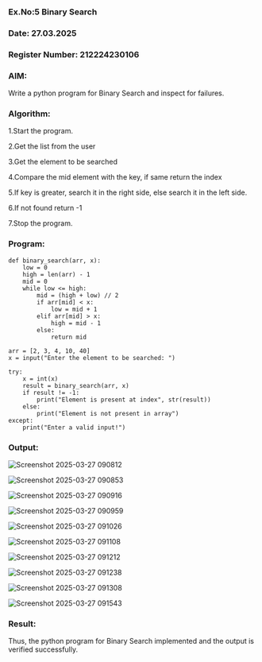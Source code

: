 ### Ex.No:5 Binary Search
### Date: 27.03.2025
### Register Number: 212224230106

### AIM: 
Write a python program for Binary Search and inspect for failures.

### Algorithm:

1.Start the program.

2.Get the list from the user

3.Get the element to be searched

4.Compare the mid element with the key, if same return the index

5.If key is greater, search it in the right side, else search it in the left side.

6.If not found return -1

7.Stop the program.

### Program:

```
def binary_search(arr, x): 
    low = 0 
    high = len(arr) - 1 
    mid = 0 
    while low <= high: 
        mid = (high + low) // 2 
        if arr[mid] < x: 
            low = mid + 1 
        elif arr[mid] > x: 
            high = mid - 1 
        else: 
            return mid

arr = [2, 3, 4, 10, 40] 
x = input("Enter the element to be searched: ")

try: 
    x = int(x) 
    result = binary_search(arr, x) 
    if result != -1: 
        print("Element is present at index", str(result)) 
    else: 
        print("Element is not present in array") 
except: 
    print("Enter a valid input!")
```

### Output:

![Screenshot 2025-03-27 090812](https://github.com/user-attachments/assets/060d0ade-f4e9-45a3-bd3e-468c0237295b)

![Screenshot 2025-03-27 090853](https://github.com/user-attachments/assets/ad7e54fd-9957-416a-ab66-2d8d4b74860e)

![Screenshot 2025-03-27 090916](https://github.com/user-attachments/assets/4f4b591d-a99a-4512-b72a-16f8bc7571ff)

![Screenshot 2025-03-27 090959](https://github.com/user-attachments/assets/c71fa240-05b3-4f89-8071-b4baed9880f8)

![Screenshot 2025-03-27 091026](https://github.com/user-attachments/assets/ce8c5f67-537d-43e7-9084-2f902add725e)

![Screenshot 2025-03-27 091108](https://github.com/user-attachments/assets/8cbee7cc-cd29-424d-a6c3-26f0f005b572)

![Screenshot 2025-03-27 091212](https://github.com/user-attachments/assets/f12512ab-017f-4e9c-877b-9dfa757474c3)

![Screenshot 2025-03-27 091238](https://github.com/user-attachments/assets/c90d7396-1d96-422d-8c51-11479a9bcc7f)

![Screenshot 2025-03-27 091308](https://github.com/user-attachments/assets/441922c1-9d2f-4cac-8d58-23b8888d3205)

![Screenshot 2025-03-27 091543](https://github.com/user-attachments/assets/54fd3628-90c8-400d-bd6a-fc7569c61989)


### Result:
Thus, the python program for Binary Search implemented and the output is verified successfully.


